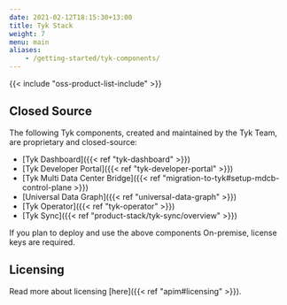 ```yaml
--- 
date: 2021-02-12T18:15:30+13:00
title: Tyk Stack
weight: 7
menu: main
aliases:
    - /getting-started/tyk-components/
---
```


{{< include "oss-product-list-include" >}}

## Closed Source

The following Tyk components, created and maintained by the Tyk Team, are proprietary and closed-source:

* [Tyk Dashboard]({{< ref "tyk-dashboard" >}})
* [Tyk Developer Portal]({{< ref "tyk-developer-portal" >}})
* [Tyk Multi Data Center Bridge]({{< ref "migration-to-tyk#setup-mdcb-control-plane >}})
* [Universal Data Graph]({{< ref "universal-data-graph" >}})
* [Tyk Operator]({{< ref "tyk-operator" >}})
* [Tyk Sync]({{< ref "product-stack/tyk-sync/overview" >}})

If you plan to deploy and use the above components On-premise, license keys are required.

## Licensing
Read more about licensing [here]({{< ref "apim#licensing" >}}).